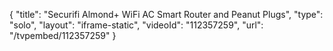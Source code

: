 {
    "title": "Securifi Almond+ WiFi AC Smart Router and Peanut Plugs",
    "type": "solo",
    "layout": "iframe-static",
    "videoId": "112357259",
    "url": "\/tvpembed\/112357259"
}